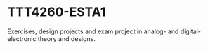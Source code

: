 # TTT4260-ESTA1
Exercises, design projects and exam project in analog- and digital-electronic theory and designs.
